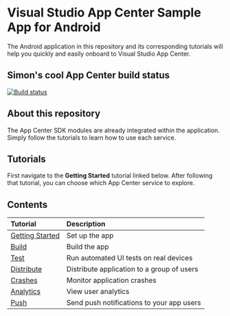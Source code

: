 # Visual Studio App Center Sample App for Android 
The Android application in this repository and its corresponding tutorials will help you quickly and easily onboard to Visual Studio App Center.

## Simon's cool App Center build status

[![Build status](https://build.appcenter.ms/v0.1/apps/1ef8f436-637c-4883-982d-f0af095fbe4f/branches/master/badge)](https://appcenter.ms)

## About this repository
The App Center SDK modules are already integrated within the application. Simply follow the tutorials to learn how to use each service.

## Tutorials
First navigate to the **Getting Started** tutorial linked below. After following that tutorial, you can choose which App Center service to explore. 

## Contents
| Tutorial | Description |
|:-|:-|
| [Getting Started](https://docs.microsoft.com/en-us/appcenter/quickstarts/android/getting-started) | Set up the app |
| [Build](https://docs.microsoft.com/en-us/appcenter/quickstarts/android/build) | Build the app |
| [Test](https://docs.microsoft.com/en-us/appcenter/quickstarts/android/test) | Run automated UI tests on real devices |
| [Distribute](https://docs.microsoft.com/en-us/appcenter/quickstarts/android/distribute)| Distribute application to a group of users |
| [Crashes](https://docs.microsoft.com/en-us/appcenter/quickstarts/android/crashes) | Monitor application crashes |
| [Analytics](https://docs.microsoft.com/en-us/appcenter/quickstarts/android/analytics) | View user analytics |
| [Push](https://docs.microsoft.com/en-us/appcenter/quickstarts/android/push) | Send push notifications to your app users |
